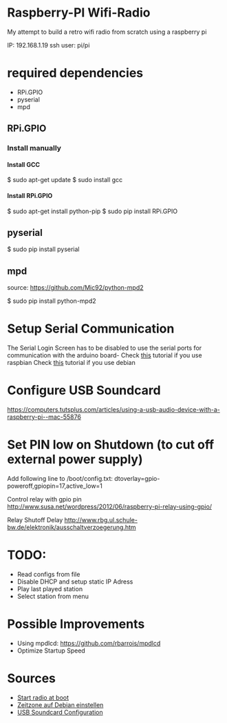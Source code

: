 # Raspberry-PI Wifi-Radio
My attempt to build a retro wifi radio from scratch using a raspberry pi

IP: 192.168.1.19
ssh user: pi/pi

# required dependencies 

- RPi.GPIO
- pyserial
- mpd

## RPi.GPIO

### Install manually
#### Install GCC
$ sudo apt-get update
$ sudo install gcc

#### Install RPi.GPIO
$ sudo apt-get install python-pip 
$ sudo pip install RPi.GPIO

## pyserial
$ sudo pip install pyserial

## mpd
source: https://github.com/Mic92/python-mpd2

$ sudo pip install python-mpd2

# Setup Serial Communication
The Serial Login Screen has to be disabled to use the serial ports for communication with the arduino board-
Check [this](http://www.instructables.com/id/Read-and-write-from-serial-port-with-Raspberry-Pi/) tutorial if you use raspbian
Check [this](http://www.hobbytronics.co.uk/raspberry-pi-serial-port) tutorial if you use debian


# Configure USB Soundcard
https://computers.tutsplus.com/articles/using-a-usb-audio-device-with-a-raspberry-pi--mac-55876

# Set PIN low on Shutdown (to cut off external power supply)
Add following line to /boot/config.txt:
dtoverlay=gpio-poweroff,gpiopin=17,active_low=1

Control relay with gpio pin
http://www.susa.net/wordpress/2012/06/raspberry-pi-relay-using-gpio/

Relay Shutoff Delay
http://www.rbg.ul.schule-bw.de/elektronik/ausschaltverzoegerung.htm

# TODO:
* Read configs from file
* Disable DHCP and setup static IP Adress
* Play last played station
* Select station from menu

# Possible Improvements
* Using mpdlcd: https://github.com/rbarrois/mpdlcd
* Optimize Startup Speed

# Sources
* [Start radio at boot](https://www.raspberrypi-spy.co.uk/2015/10/how-to-autorun-a-python-script-on-boot-using-systemd/)
* [Zeitzone auf Debian einstellen](https://d0m.me/2008/07/21/debian-linux-zeitzone-und-uhr-umstellen-deutschlandgermany/)
* [USB Soundcard Configuration](https://computers.tutsplus.com/articles/using-a-usb-audio-device-with-a-raspberry-pi--mac-55876)